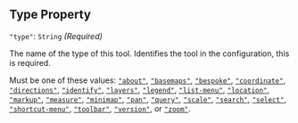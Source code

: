 ## Type Property
`"type"`: `String` *(Required)*

The name of the type of this tool.
Identifies the tool in the configuration, this is required.

Must be one of these values:
[`"about"`](about),
[`"basemaps"`](basemaps),
[`"bespoke"`](bespoke),
[`"coordinate"`](coordinate),
[`"directions"`](directions),
[`"identify"`](identify),
[`"layers"`](layers),
[`"legend"`](legend),
[`"list-menu"`](list-menu),
[`"location"`](location),
[`"markup"`](markup),
[`"measure"`](measure),
[`"minimap"`](minimap),
[`"pan"`](pan),
[`"query"`](query),
[`"scale"`](scale),
[`"search"`](search),
[`"select"`](select),
[`"shortcut-menu"`](shortcut-menu),
[`"toolbar"`](toolbar),
[`"version"`](version),
or
[`"zoom"`](zoom).
